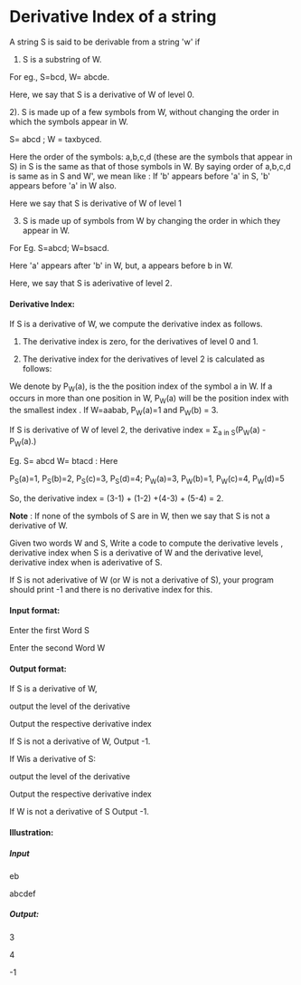 # Derivative Index of a string

A string S is said to be derivable from a string 'w' if

1) S is a substring of W.

For eg., S=bcd, W= abcde.

Here, we say that S is a derivative of W of level 0.

2). S is made up of a few symbols from W, without changing the order in which
the symbols appear in W.

S= abcd ; W = taxbyced.

Here the order of the symbols: a,b,c,d (these are the symbols that appear in S)
in S is the same as that of those symbols in W. By saying order of a,b,c,d is
same as in S and W', we mean like : If 'b' appears before 'a' in S, 'b' appears
before 'a' in W also.

Here we say that S is derivative of W of level 1

3) S is made up of symbols from W by changing the order in which they appear
in W.

For Eg. S=abcd; W=bsacd.

Here 'a' appears after 'b' in W, but, a appears before b in W.

Here, we say that S is aderivative of level 2.

#### Derivative Index:

If S is a derivative of W, we compute the derivative index as follows.

1. The derivative index is zero, for the derivatives of level 0 and 1.

2. The derivative index for the derivatives of level 2 is calculated as follows:

We denote by P<sub>W</sub>(a), is the the position index of the symbol a in W. If a occurs
in more than one position in W, P<sub>W</sub>(a) will be the position index with the
smallest index . If W=aabab, P<sub>W</sub>(a)=1 and P<sub>W</sub>(b) = 3.

If S is derivative of W of level 2, the derivative index = Σ<sub>a in S</sub>(P<sub>W</sub>(a) - P<sub>W</sub>(a).)

Eg. S= abcd W= btacd : Here

P<sub>S</sub>(a)=1, P<sub>S</sub>(b)=2, P<sub>S</sub>(c)=3, P<sub>S</sub>(d)=4; P<sub>W</sub>(a)=3, P<sub>W</sub>(b)=1, P<sub>W</sub>(c)=4, P<sub>W</sub>(d)=5

So, the derivative index = (3-1) + (1-2) +(4-3) + (5-4) = 2.

**Note** : If none of the symbols of S are in W, then we say that S is not a derivative
of W.

Given two words W and S, Write a code to compute the derivative levels ,
derivative index when S is a derivative of W and the derivative level, derivative
index when is aderivative of S.

If S is not aderivative of W (or W is not a derivative of S), your program should
print -1 and there is no derivative index for this.

#### Input format:

Enter the first Word S

Enter the second Word W 

#### Output format:

If S is a derivative of W,

output the level of the derivative

Output the respective derivative index

If S is not a derivative of W, Output -1.

If Wis a derivative of S:

output the level of the derivative

Output the respective derivative index

If W is not a derivative of S Output -1.

#### Illustration:

##### Input

eb

abcdef

##### Output:

3

4

-1
